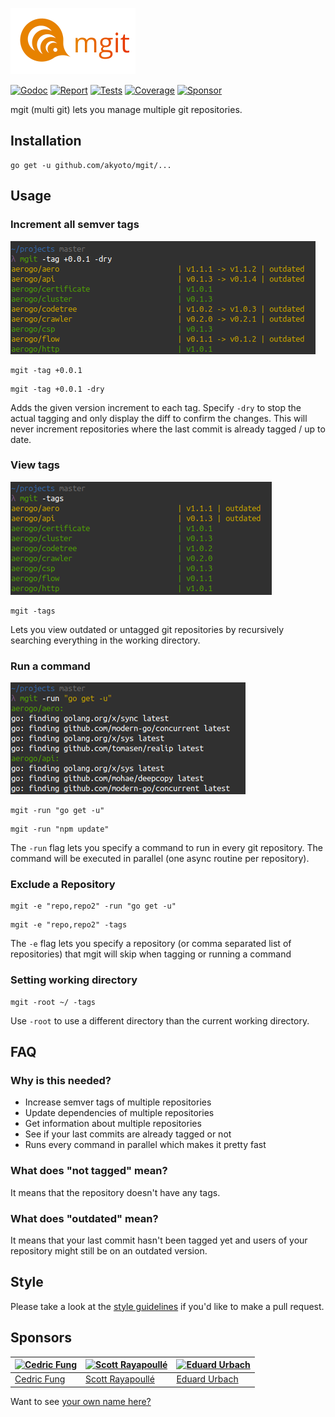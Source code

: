 ![mgit](docs/mgit.png)

[![Godoc][godoc-image]][godoc-url]
[![Report][report-image]][report-url]
[![Tests][tests-image]][tests-url]
[![Coverage][coverage-image]][coverage-url]
[![Sponsor][sponsor-image]][sponsor-url]

mgit (multi git) lets you manage multiple git repositories.

## Installation

```shell
go get -u github.com/akyoto/mgit/...
```

## Usage

### Increment all semver tags

![Increment semver minor version in all tags](docs/multi-tag-semver.png)

```shell
mgit -tag +0.0.1
```

```shell
mgit -tag +0.0.1 -dry
```

Adds the given version increment to each tag. Specify `-dry` to stop the actual tagging and only display the diff to confirm the changes. This will never increment repositories where the last commit is already tagged / up to date.

### View tags

![View git tags](docs/view-tags.png)

```shell
mgit -tags
```

Lets you view outdated or untagged git repositories by recursively searching everything in the working directory.

### Run a command

![Run command](docs/run-command.png)

```shell
mgit -run "go get -u"
```

```shell
mgit -run "npm update"
```

The `-run` flag lets you specify a command to run in every git repository. The command will be executed in parallel (one async routine per repository).

### Exclude a Repository

```shell
mgit -e "repo,repo2" -run "go get -u"
```

```shell
mgit -e "repo,repo2" -tags
```

The `-e` flag lets you specify a repository (or comma separated list of repositories) that mgit will skip when tagging or running a command

### Setting working directory

```shell
mgit -root ~/ -tags
```

Use `-root` to use a different directory than the current working directory.

## FAQ

### Why is this needed?

* Increase semver tags of multiple repositories
* Update dependencies of multiple repositories
* Get information about multiple repositories
* See if your last commits are already tagged or not
* Runs every command in parallel which makes it pretty fast

### What does "not tagged" mean?

It means that the repository doesn't have any tags.

### What does "outdated" mean?

It means that your last commit hasn't been tagged yet and users of your repository might still be on an outdated version.

## Style

Please take a look at the [style guidelines](https://github.com/akyoto/quality/blob/master/STYLE.md) if you'd like to make a pull request.

## Sponsors

| [![Cedric Fung](https://avatars3.githubusercontent.com/u/2269238?s=70&v=4)](https://github.com/cedricfung) | [![Scott Rayapoullé](https://avatars3.githubusercontent.com/u/11772084?s=70&v=4)](https://github.com/soulcramer) | [![Eduard Urbach](https://avatars3.githubusercontent.com/u/438936?s=70&v=4)](https://twitter.com/eduardurbach) |
| --- | --- | --- |
| [Cedric Fung](https://github.com/cedricfung) | [Scott Rayapoullé](https://github.com/soulcramer) | [Eduard Urbach](https://eduardurbach.com) |

Want to see [your own name here?](https://github.com/users/akyoto/sponsorship)

[godoc-image]: https://godoc.org/github.com/akyoto/mgit?status.svg
[godoc-url]: https://godoc.org/github.com/akyoto/mgit
[report-image]: https://goreportcard.com/badge/github.com/akyoto/mgit
[report-url]: https://goreportcard.com/report/github.com/akyoto/mgit
[tests-image]: https://cloud.drone.io/api/badges/akyoto/mgit/status.svg
[tests-url]: https://cloud.drone.io/akyoto/mgit
[coverage-image]: https://codecov.io/gh/akyoto/mgit/graph/badge.svg
[coverage-url]: https://codecov.io/gh/akyoto/mgit
[sponsor-image]: https://img.shields.io/badge/github-donate-green.svg
[sponsor-url]: https://github.com/users/akyoto/sponsorship
